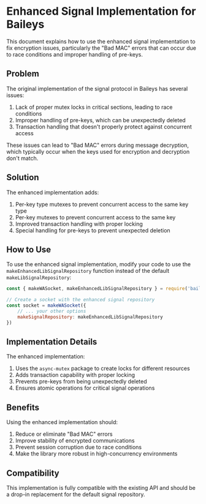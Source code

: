 # Enhanced Signal Implementation for Baileys

This document explains how to use the enhanced signal implementation to fix encryption issues, particularly the "Bad MAC" errors that can occur due to race conditions and improper handling of pre-keys.

## Problem

The original implementation of the signal protocol in Baileys has several issues:

1. Lack of proper mutex locks in critical sections, leading to race conditions
2. Improper handling of pre-keys, which can be unexpectedly deleted
3. Transaction handling that doesn't properly protect against concurrent access

These issues can lead to "Bad MAC" errors during message decryption, which typically occur when the keys used for encryption and decryption don't match.

## Solution

The enhanced implementation adds:

1. Per-key type mutexes to prevent concurrent access to the same key type
2. Per-key mutexes to prevent concurrent access to the same key
3. Improved transaction handling with proper locking
4. Special handling for pre-keys to prevent unexpected deletion

## How to Use

To use the enhanced signal implementation, modify your code to use the `makeEnhancedLibSignalRepository` function instead of the default `makeLibSignalRepository`:

```javascript
const { makeWASocket, makeEnhancedLibSignalRepository } = require('baileys')

// Create a socket with the enhanced signal repository
const socket = makeWASocket({
    // ... your other options
    makeSignalRepository: makeEnhancedLibSignalRepository
})
```

## Implementation Details

The enhanced implementation:

1. Uses the `async-mutex` package to create locks for different resources
2. Adds transaction capability with proper locking
3. Prevents pre-keys from being unexpectedly deleted
4. Ensures atomic operations for critical signal operations

## Benefits

Using the enhanced implementation should:

1. Reduce or eliminate "Bad MAC" errors
2. Improve stability of encrypted communications
3. Prevent session corruption due to race conditions
4. Make the library more robust in high-concurrency environments

## Compatibility

This implementation is fully compatible with the existing API and should be a drop-in replacement for the default signal repository.